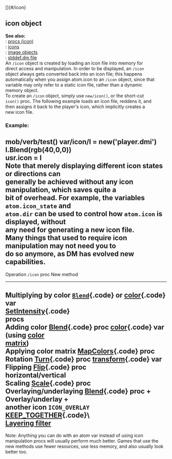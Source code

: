 []{#/icon}    
## icon object    
**See also:**    
:   [procs (icon)](/ref/icon/proc)    
:   [icons](/ref/DM/icon)    
:   [image objects](/ref/image)    
:   [stddef.dm file](/ref/%7B%7Bappendix%7D%7D/stddef%2edm)    
An `/icon` object is created by loading an icon file into memory for    
direct access and manipulation. In order to be displayed, an `/icon`    
object always gets converted back into an icon file; this happens    
automatically when you assign atom.icon to an `/icon` object, since that    
variable may only refer to a static icon file, rather than a dynamic    
memory object.    
To create an `/icon` object, simply use `new/icon()`, or the short-cut    
`icon()` proc. The following example loads an icon file, reddens it, and    
then assigns it back to the player\'s icon, which implicitly creates a    
new icon file.    
### Example:    
mob/verb/test() var/icon/I = new(\'player.dmi\') I.Blend(rgb(40,0,0))    
usr.icon = I    
Note that merely displaying different icon states or directions can    
generally be achieved without any icon manipulation, which saves quite a    
bit of overhead. For example, the variables `atom.icon_state` and    
`atom.dir` can be used to control how `atom.icon` is displayed, without    
any need for generating a new icon file.    
Many things that used to require icon manipulation may not need you to    
do so anymore, as DM has evolved new capabilities.    
  ---------------------------------------------------------------------------------------------------------------------------------    
  Operation                `/icon` proc                                      New method    
  ------------------------ ------------------------------------------------- ------------------------------------------------------    
  Multiplying by color     [`Blend`](/ref/icon/proc/Blend){.code} or            [color](/ref/atom/var/color){.code} var    
                           [SetIntensity](/ref/icon/proc/SetIntensity){.code}       
                           procs                                                 
  Adding color             [Blend](/ref/icon/proc/Blend){.code} proc            [color](/ref/atom/var/color){.code} var (using [color    
                                                                             matrix](/ref/%7Bnotes%7D/color-matrix))    
  Applying color matrix    [MapColors](/ref/icon/proc/MapColors){.code} proc        
  Rotation                 [Turn](/ref/icon/proc/Turn){.code} proc              [transform](/ref/atom/var/transform){.code} var    
  Flipping                 [Flip](/ref/icon/proc/Flip){.code} proc                  
  horizontal/vertical                                                            
  Scaling                  [Scale](/ref/icon/proc/Scale){.code} proc                
  Overlaying/underlaying   [Blend](/ref/icon/proc/Blend){.code} proc +          Overlay/underlay +    
  another icon             `ICON_OVERLAY`                                    [KEEP_TOGETHER](/ref/atom/var/appearance_flags){.code}\    
                                                                             [Layering filter](/ref/%7Bnotes%7D/filters/layer)    
  ---------------------------------------------------------------------------------------------------------------------------------    
Note: Anything you can do with an atom var instead of using icon    
manipulation procs will usually perform much better. Games that use the    
new methods use fewer resources, use less memory, and also usually look    
better too.  